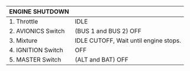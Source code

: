 | ENGINE SHUTDOWN | |
|--|--|
| 1. Throttle | IDLE |
| 2. AVIONICS Switch | (BUS 1 and BUS 2) OFF |
| 3. Mixture | IDLE CUTOFF, Wait until engine stops. |
| 4. IGNITION Switch | OFF |
| 5. MASTER Switch | (ALT and BAT) OFF |
